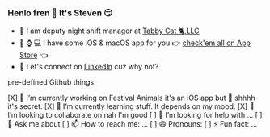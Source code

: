 ### Henlo fren 👋 It's Steven 😏

- 💼 I am deputy night shift manager at [Tabby Cat 🐈,LLC](https://tabbythecat.com) 
- 📱 ⌚️ 💻 I have some iOS & macOS app for you 👉 [check'em all on App Store](https://apps.apple.com/us/developer/selcuk-dolapci/id1509031121) 👈 
- 🤔 Let's connect on [LinkedIn](https://www.linkedin.com/in/stevenselcuk/) cuz why not?



pre-defined Github things

[X] 🔭 I’m currently working on Festival Animals it's an iOS app but 🤫 shhhh it's secret. 
[X] 🌱 I’m currently learning stuff. It depends on my mood. 
[X] 👯 I’m looking to collaborate on nah I'm good
[ ] 🤔 I’m looking for help with ...
[ ] 💬 Ask me about 
[ ] 📫 How to reach me: ...
[ ] 😄 Pronouns: 
[ ] ⚡ Fun fact: ...

